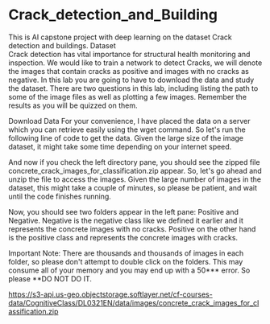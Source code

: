 # Crack_detection_and_Building
This is AI capstone project with deep learning on the dataset Crack detection and buildings. Dataset   
Crack detection has vital importance for structural health monitoring and inspection. We would like to train a network to detect Cracks, we will denote the images that contain cracks as positive and images with no cracks as negative. In this lab you are going to have to download the data and study the dataset. There are two questions in this lab, including listing the path to some of the image files as well as plotting a few images. Remember the results as you will be quizzed on them.

Download Data
For your convenience, I have placed the data on a server which you can retrieve easily using the wget command. So let's run the following line of code to get the data. Given the large size of the image dataset, it might take some time depending on your internet speed.

And now if you check the left directory pane, you should see the zipped file concrete_crack_images_for_classification.zip appear. So, let's go ahead and unzip the file to access the images. Given the large number of images in the dataset, this might take a couple of minutes, so please be patient, and wait until the code finishes running.

Now, you should see two folders appear in the left pane: Positive and Negative. Negative is the negative class like we defined it earlier and it represents the concrete images with no cracks. Positive on the other hand is the positive class and represents the concrete images with cracks.

Important Note: There are thousands and thousands of images in each folder, so please don't attempt to double click on the folders. This may consume all of your memory and you may end up with a 50*** error. So please **DO NOT DO IT.

https://s3-api.us-geo.objectstorage.softlayer.net/cf-courses-data/CognitiveClass/DL0321EN/data/images/concrete_crack_images_for_classification.zip
